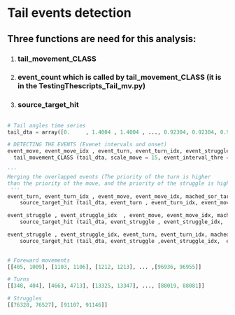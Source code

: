 
# Tail events detection
## Three functions are need for this analysis: 
1. ### tail_movement_CLASS
2. ### event_count which is called by tail_movement_CLASS (it is in the TestingThescripts_Tail_mv.py)
3. ### source_target_hit

```python

# Tail angles time series
tail_dta = array([0.     , 1.4004 , 1.4004 , ..., 0.92304, 0.92304, 0.92304])

# DETECTING THE EVENTS (Evenet intervals and onset)
event_move, event_move_idx , event_turn, event_turn_idx, event_struggle, event_struggle_idx = \
  tail_movement_CLASS (tail_dta, scale_move = 15, event_interval_thre = 25, scale_turn_Strgl = 15)

'''
Merging the overlapped events (The priority of the turn is higher
than the priority of the move, and the priority of the struggle is higher than the priority of the turn. )
 '''
event_turn, event_turn_idx , event_move, event_move_idx, mached_sor_tar = \ 
    source_target_hit (tail_dta, event_turn , event_turn_idx, event_move, event_move_idx, effect_size = 5)

event_struggle , event_struggle_idx  , event_move, event_move_idx, mached_sor_tar = \ 
    source_target_hit (tail_dta, event_struggle , event_struggle_idx,  event_move, event_move_idx, effect_size = 200)

event_struggle , event_struggle_idx, event_turn, event_turn_idx, mached_sor_tar = \
    source_target_hit (tail_dta, event_struggle ,event_struggle_idx,  event_turn, event_turn_idx, effect_size = 25 )    
   

# Foreward movements
[[405, 1009], [1103, 1106], [1212, 1213], ... ,[96936, 96955]]

# Turns
[[348, 404], [4663, 4713], [13325, 13347], ..., [88019, 88081]]

# Struggles
[[76328, 76527], [91107, 91146]]

```
